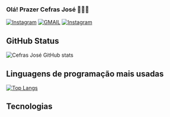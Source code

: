 ### Olá! Prazer Cefras José 🙋🏼‍♂️

[![Instagram](https://img.shields.io/badge/Instagram-E4405F?style=for-the-badge&logo=instagram&logoColor=white)](https://www.instagram.com/cef103/)
[![GMAIL](https://img.shields.io/badge/Gmail-D14836?style=for-the-badge&logo=gmail&logoColor=white)](https://www.instagram.com/cef103/)
[![Instagram](https://img.shields.io/badge/WhatsApp-25D366?style=for-the-badge&logo=whatsapp&logoColor=white)](+55(87)99959-8330)

## GitHub Status

![Cefras José GitHub stats](https://github-readme-stats.vercel.app/api?username=cefrasjose&show_icons=true&theme=tokyonight)

## Linguagens de programação mais usadas
[![Top Langs](https://github-readme-stats.vercel.app/api/top-langs/?username=robsonluan95&layout=compact)](https://github.com/robsonluan95/github-readme-stats)

## Tecnologias
<div style="display:inline_block"><br/>
  <img aling="center" alt="Python" scr="https://img.shields.io/badge/Python-14354C?style=for-the-badge&logo=python&logoColor=white
  <img aling="center" alt="C#" scr="https://img.shields.io/badge/C-00599C?style=for-the-badge&logo=c&logoColor=white
  <img aling="center" alt="C++" scr="https://img.shields.io/badge/C%2B%2B-00599C?style=for-the-badge&logo=c%2B%2B&logoColor=white
</div><br/>
